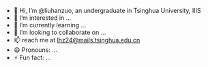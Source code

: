 - 👋 Hi, I’m @liuhanzuo, an undergraduate in Tsinghua University, IIIS
- 👀 I’m interested in ...
- 🌱 I’m currently learning ...
- 💞️ I’m looking to collaborate on ...
- 📫 reach me at lhz24@mails.tsinghua.edu.cn
- 😄 Pronouns: ...
- ⚡ Fun fact: ...

<!---
liuhanzuo/liuhanzuo is a ✨ special ✨ repository because its `README.md` (this file) appears on your GitHub profile.
You can click the Preview link to take a look at your changes.
--->
